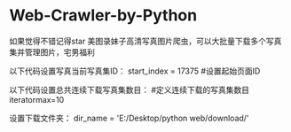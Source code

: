 # Web-Crawler-by-Python
如果觉得不错记得star
美图录妹子高清写真图片爬虫，可以大批量下载多个写真集并管理图片，宅男福利

以下代码设置写真当前写真集ID：
start_index = 17375 #设置起始页面ID

以下代码设置总共连续下载写真集数目：
#定义连续下载的写真集数目
iteratormax=10

设置下载文件夹：
dir_name = 'E:/Desktop/python web/download/'

